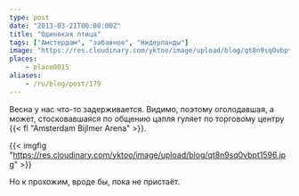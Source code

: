 ```yaml
---
type: post
date: "2013-03-21T00:00:00Z"
title: "Одинокая птица"
tags: ["Амстердам", "забавное", "Нидерланды"]
image: "https://res.cloudinary.com/yktoo/image/upload/blog/qt8n9sq0vbpt1596.jpg"
places:
    - place0015
aliases:
    - /ru/blog/post/179
---
```


Весна у нас что-то задерживается. Видимо, поэтому оголодавшая, а может, стосковавшаяся по общению цапля гуляет по торговому центру {{< fl "Amsterdam Bijlmer Arena" >}}.

{{< imgfig "https://res.cloudinary.com/yktoo/image/upload/blog/qt8n9sq0vbpt1596.jpg" >}}

Но к прохожим, вроде бы, пока не пристаёт.
